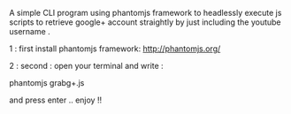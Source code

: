


A simple CLI program using phantomjs framework to headlessly execute js scripts to retrieve google+ account straightly by just including the youtube username .

1 : first install phantomjs framework: http://phantomjs.org/

2 : second : open your terminal and write : 


phantomjs grabg+.js <youtube-username> 


and press enter .. enjoy !! 
